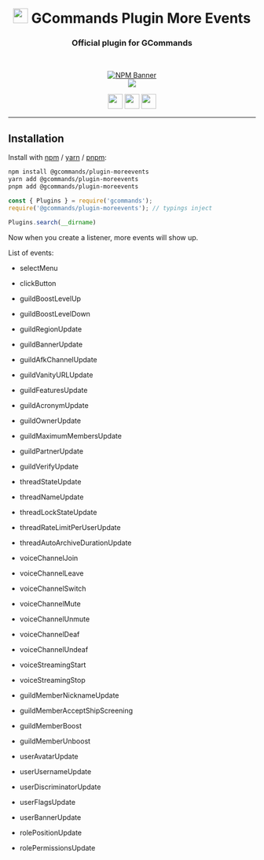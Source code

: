 <div align="center">
    
   # <img src="https://cdn.discordapp.com/avatars/834822955229380619/7d0142158babe0375e7cc633e87c06d4.png" height="30"> GCommands Plugin More Events
   ### Official plugin for GCommands
    
  <br />
  <p>
    <a href="https://www.npmjs.com/package/@gcommands/plugin-moreevents"><img src="https://nodei.co/npm/@gcommands/plugin-moreevents.png?downloads=true&stars=true" alt="NPM Banner"></a>
    <br />
    <a href="https://discord.gg/AjKJSBbGm2"><img src="https://discord.com/api/guilds/833628077556367411/embed.png?style=banner2" /></a>
  </p>
  <p>
    <a href="https://ko-fi.com/H2H05FNRL"><img src="https://img.shields.io/badge/Kofi-Donate-yellow?style=for-the-badge" height="30" /></a>
    <a href="https://github.com/Garlic-Team/gcommands-addons"><img src="https://img.shields.io/badge/Open-Source-blue?style=for-the-badge" height="30" /></a>
    <img src="https://img.shields.io/badge/Made%20With-TypeScript-red?style=for-the-badge" height="30" />
  </p>
</div>

---

## Installation

Install with [npm](https://www.npmjs.com/) / [yarn](https://yarnpkg.com) / [pnpm](https://pnpm.js.org/):

```sh
npm install @gcommands/plugin-moreevents
yarn add @gcommands/plugin-moreevents
pnpm add @gcommands/plugin-moreevents
```

```js
const { Plugins } = require('gcommands');
require('@gcommands/plugin-moreevents'); // typings inject

Plugins.search(__dirname)
```

Now when you create a listener, more events will show up.

List of events:
- selectMenu
- clickButton

- guildBoostLevelUp
- guildBoostLevelDown
- guildRegionUpdate
- guildBannerUpdate
- guildAfkChannelUpdate
- guildVanityURLUpdate
- guildFeaturesUpdate
- guildAcronymUpdate
- guildOwnerUpdate
- guildMaximumMembersUpdate
- guildPartnerUpdate
- guildVerifyUpdate

- threadStateUpdate
- threadNameUpdate
- threadLockStateUpdate
- threadRateLimitPerUserUpdate
- threadAutoArchiveDurationUpdate

- voiceChannelJoin
- voiceChannelLeave
- voiceChannelSwitch
- voiceChannelMute
- voiceChannelUnmute
- voiceChannelDeaf
- voiceChannelUndeaf
- voiceStreamingStart
- voiceStreamingStop

- guildMemberNicknameUpdate
- guildMemberAcceptShipScreening
- guildMemberBoost
- guildMemberUnboost

- userAvatarUpdate
- userUsernameUpdate
- userDiscriminatorUpdate
- userFlagsUpdate
- userBannerUpdate

- rolePositionUpdate
- rolePermissionsUpdate
